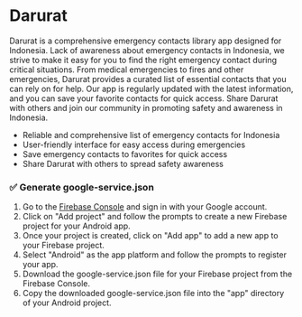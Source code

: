 # Darurat
Darurat is a comprehensive emergency contacts library app designed for Indonesia. Lack of awareness about emergency contacts in Indonesia, we strive to make it easy for you to find the right emergency contact during critical situations. From medical emergencies to fires and other emergencies, Darurat provides a curated list of essential contacts that you can rely on for help. Our app is regularly updated with the latest information, and you can save your favorite contacts for quick access. Share Darurat with others and join our community in promoting safety and awareness in Indonesia.

-   Reliable and comprehensive list of emergency contacts for Indonesia
-   User-friendly interface for easy access during emergencies
-   Save emergency contacts to favorites for quick access
-   Share Darurat with others to spread safety awareness

### ✅ Generate google-service.json
 1. Go to the [Firebase Console](https://console.firebase.google.com/) and sign in with your Google account.
 2.   Click on "Add project" and follow the prompts to create a new Firebase project for your Android app.
 3.   Once your project is created, click on "Add app" to add a new app to your Firebase project.
 4.   Select "Android" as the app platform and follow the prompts to register your app.
 5.   Download the google-service.json file for your Firebase project from the Firebase Console.
 6.   Copy the downloaded google-service.json file into the "app" directory of your Android project.
